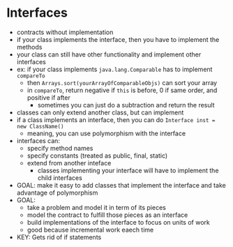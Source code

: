 # Interfaces

- contracts without implementation
- if your class implements the interface, then you have to implement the methods
- your class can still have other functionality and implement other interfaces
- ex: if your class implements `java.lang.Comparable` has to implement `compareTo`
  - then `Arrays.sort(yourArrayOfComparableObjs)` can sort your array
  - in `compareTo`, return negative if `this` is before, 0 if same order, and positive if after
    - sometimes you can just do a subtraction and return the result
- classes can only extend another class, but can implement
- if a class implements an interface, then you can do `Interface inst = new ClassName()`
  - meaning, you can use polymorphism with the interface
- interfaces can:
  - specify method names
  - specify constants (treated as public, final, static)
  - extend from another inteface
    - classes implementing your interface will have to implement the child interfaces
- GOAL: make it easy to add classes that implement the interface and take advantage of polymorphism
- GOAL:
  - take a problem and model it in term of its pieces
  - model the contract to fulfill those pieces as an interface
  - build implementations of the interface to focus on units of work
  - good because incremental work eaech time
- KEY: Gets rid of if statements
